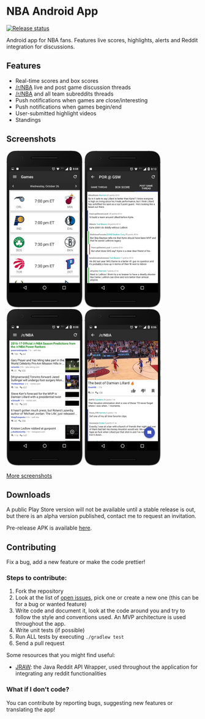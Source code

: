 # NBA Android App
[![Release status](https://img.shields.io/badge/release-v0.2.0--alpha-red.svg)](https://github.com/jorgegil96/All-NBA/releases)

Android app for NBA fans. Features live scores, highlights, alerts and Reddit integration for discussions.

## Features
* Real-time scores and box scores
* [/r/NBA](https://www.reddit.com/r/nba) live and post game discussion threads
* [/r/NBA](https://www.reddit.com/r/nba) and all team subreddits threads
* Push notifications when games are close/interesting
* Push notifications when games begin/end
* User-submitted highlight videos
* Standings

## Screenshots
<img src="art/games.png" alt="Ready" width="200px;"/>
<img src="art/game_threads.png" alt="Ready" width="200px;"/>
<img src="art/reddit_feed.png" alt="Ready" width="200px;"/>
<img src="art/submission.png" alt="Ready" width="200px;"/>

[More screenshots](http://imgur.com/a/4h75K)

## Downloads

A public Play Store version will not be available until a stable release is out, but there is an alpha version published, contact me to request an invitation.

Pre-release APK is available [here](https://github.com/jorgegil96/All-NBA/releases).

## Contributing  

Fix a bug, add a new feature or make the code prettier!

### Steps to contribute:
1. Fork the repository
2. Look at the list of [open issues](https://github.com/jorgegil96/All-NBA/issues), pick one or create a new one (this can be for a bug or wanted feature)
3. Write code and document it, look at the code around you and try to follow the style and conventions used. An MVP architecture is used throughout the app.
4. Write unit tests (if possible)
5. Run ALL tests by executing `./gradlew test`
6. Send a pull request

Some resources that you might find useful:
* [JRAW](https://github.com/thatJavaNerd/JRAW): the Java Reddit API Wrapper, used throughout the application for integrating any reddit functionalities   

### What if I don't code?  

You can contribute by reporting bugs, suggesting new features or translating the app!
